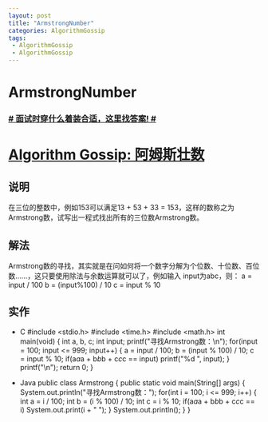 ```yaml
---
layout: post
title: "ArmstrongNumber"
categories: AlgorithmGossip
tags: 
 - AlgorithmGossip
 - AlgorithmGossip
--- 
```


# ArmstrongNumber

### [# 面试时穿什么着装合适，这里找答案! #](http://taobao.esmartweb.com/man.htm)

# [Algorithm Gossip: 阿姆斯壮数]()

## 说明

在三位的整数中，例如153可以满足13 + 53 + 33 = 153，这样的数称之为Armstrong数，试写出一程式找出所有的三位数Armstrong数。

## 解法

Armstrong数的寻找，其实就是在问如何将一个数字分解为个位数、十位数、百位数......，这只要使用除法与余数运算就可以了，例如输入 input为abc，则：
a = input / 100
b = (input%100) / 10
c = input % 10

## 实作

* C
#include <stdio.h>
#include <time.h>
#include <math.h>
int main(void) {
int a, b, c;
int input;
printf("寻找Armstrong数：\n");
for(input = 100; input <= 999; input++) {
a = input / 100;
b = (input % 100) / 10;
c = input % 10;
if(a*a*a + b*b*b + c*c*c == input)
printf("%d ", input);
}
printf("\n");
return 0;
}

* Java
public class Armstrong {
public static void main(String[] args) {
System.out.println("寻找Armstrong数：");
for(int i = 100; i <= 999; i++) {
int a = i / 100;
int b = (i % 100) / 10;
int c = i % 10;
if(a*a*a + b*b*b + c*c*c == i)
System.out.print(i + " ");
}
System.out.println();
}
}
